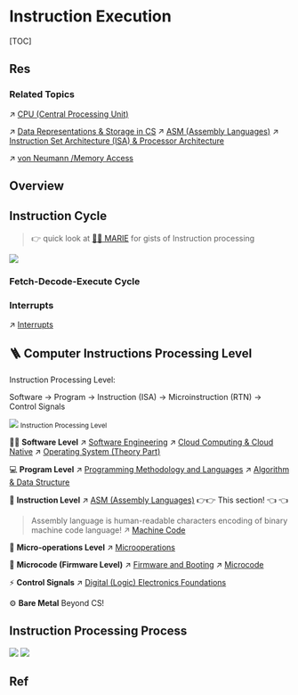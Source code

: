 # Instruction Execution

[TOC]



## Res
### Related Topics
↗ [CPU (Central Processing Unit)](../../../🧬%20Computer%20System/Computer%20Architecture/Computer%20Microarchitectures%20(Computer%20Organization)%20&%20von%20Neumann%20Model/🚦%20Computer%20Processors%20&%20Logic%20Chips/Microprocessors%20Unit%20(MPU)/CPU%20(Central%20Processing%20Unit)/CPU%20(Central%20Processing%20Unit).md)

↗ [Data Representations & Storage in CS](../../../../🗺%20CS%20Overview/💋%20Intro%20to%20Computer%20Science/😤%20Information,%20Data,%20Number%20and%20Math%20in%20Digital%20Systems/Data%20Representations%20&%20Storage%20in%20CS.md)
↗ [ASM (Assembly Languages)](../../../👩‍💻%20Programming%20Methodology%20and%20Languages/ASM%20(Assembly%20Languages)/ASM%20(Assembly%20Languages).md)
↗ [Instruction Set Architecture (ISA) & Processor Architecture](../../../🧬%20Computer%20System/Computer%20Architecture/Instruction%20Set%20Architecture%20(ISA)%20&%20Processor%20Architecture/Instruction%20Set%20Architecture%20(ISA)%20&%20Processor%20Architecture.md)

↗ [von Neumann /Memory Access](Memory%20Access.md)



## Overview



## Instruction Cycle
> 👉 quick look at [👧🏽 MARIE](../../../🧬%20Computer%20System/Computer%20Architecture/Computer%20Microarchitectures%20(Computer%20Organization)%20&%20von%20Neumann%20Model/👧🏽%20MARIE.md) for gists of Instruction processing

![](../../../../../../../Assets/Pics/Screenshot%202023-03-03%20at%209.05.51%20AM.png)

### Fetch-Decode-Execute Cycle


### Interrupts
↗ [Interrupts](Interrupts.md)



## 🪜 Computer Instructions Processing Level
Instruction Processing Level:

Software -> Program -> Instruction (ISA) -> Microinstruction (RTN) -> Control Signals

![](../../../../../../../Assets/Pics/Screenshot%202023-03-21%20at%209.12.25%20PM.png)
<small>Instruction Processing Level</small>


👩‍💻 **Software Level** 
↗ [Software Engineering](../../../../../../Software%20Engineering/Software%20Engineering.md)
↗ [Cloud Computing & Cloud Native](../../../../Software%20Engineering/☁️%20Cloud%20Computing%20&%20Cloud%20Native/Cloud%20Computing%20&%20Cloud%20Native.md)
↗ [Operating System (Theory Part)](../../../🧬%20Computer%20System/Operating%20System%20(Theory%20Part)/Operating%20System%20(Theory%20Part).md)


💻 **Program Level**
↗ [Programming Methodology and Languages](../../../👩‍💻%20Programming%20Methodology%20and%20Languages/Programming%20Methodology%20and%20Languages.md)
↗ [Algorithm & Data Structure](../../../🦄%20Algorithm%20&%20Data%20Structure/Algorithm%20&%20Data%20Structure.md)


🤖 **Instruction Level**
↗ [ASM (Assembly Languages)](../../../👩‍💻%20Programming%20Methodology%20and%20Languages/ASM%20(Assembly%20Languages)/ASM%20(Assembly%20Languages).md)
👉👉 This section! 👈 👈

> Assembly language is human-readable characters encoding of binary machine code language!
> ↗ [Machine Code](../../../🧬%20Computer%20System/Computer%20Architecture/Instruction%20Set%20Architecture%20(ISA)%20&%20Processor%20Architecture/📌%20Instruction%20Basics/Instruction%20Levels/Machine%20Code.md)


📝 **Micro-operations Level**
↗ [Microoperations](../../../🧬%20Computer%20System/Computer%20Architecture/Instruction%20Set%20Architecture%20(ISA)%20&%20Processor%20Architecture/📌%20Instruction%20Basics/Instruction%20Levels/Microoperations.md)


🔬 **Microcode (Firmware Level)**
↗ [Firmware and Booting](../../../🧬%20Computer%20System/Firmware%20and%20Booting/Firmware%20and%20Booting.md)
↗ [Microcode](../../../🧬%20Computer%20System/Firmware%20and%20Booting/Microcode/Microcode.md)


⚡️ **Control Signals**
↗ [Digital (Logic) Electronics Foundations](../../../🧬%20Computer%20System/⚡️%20Digital%20(Logic)%20Electronics%20Foundations/Digital%20(Logic)%20Electronics%20Foundations.md)


⚙️ **Bare Metal** 
Beyond CS!



## Instruction Processing Process
![](../../../../../../../Assets/Pics/Screenshot%202023-10-13%20at%208.15.46PM.png)
![](../../../../../../../Assets/Pics/Screenshot%202023-10-13%20at%208.15.55PM.png)




## Ref

